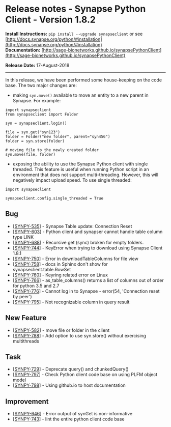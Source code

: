 # Release notes - Synapse Python Client - Version 1.8.2

**Install Instructions:** `pip install --upgrade synapseclient` or see [http://docs.synapse.org/python/#installation](http://docs.synapse.org/python/#installation)  
**Documentation:** [http://sage-bionetworks.github.io/synapsePythonClient](http://sage-bionetworks.github.io/synapsePythonClient)

**Release Date:** 17-August-2018 


--------------------------------------------------

In this release, we have been performed some house-keeping on the code base. The two major changes are:
 * making `syn.move()` available to move an entity to a new parent in Synapse. For example:
```
import synapseclient
from synapseclient import Folder

syn = synapseclient.login()

file = syn.get("syn123")
folder = Folder("new folder", parent="syn456")
folder = syn.store(folder)

# moving file to the newly created folder
syn.move(file, folder)
```
 * exposing the ability to use the Synapse Python client with single threaded. This feature is useful when running Python script in an environment that does not support multi-threading. However, this will negatively impact upload speed. To use single threaded:

```
import synapseclient

synapseclient.config.single_threaded = True
```

Bug
---

*   \[[SYNPY-535](https://sagebionetworks.jira.com/browse/SYNPY-535)\] \- Synapse Table update: Connection Reset
*   \[[SYNPY-603](https://sagebionetworks.jira.com/browse/SYNPY-603)\] \- Python client and synapser cannot handle table column type LINK
*   \[[SYNPY-688](https://sagebionetworks.jira.com/browse/SYNPY-688)\] \- Recursive get (sync) broken for empty folders.
*   \[[SYNPY-744](https://sagebionetworks.jira.com/browse/SYNPY-744)\] \- KeyError when trying to download using Synapse Client 1.8.1
*   \[[SYNPY-750](https://sagebionetworks.jira.com/browse/SYNPY-750)\] \- Error in downloadTableColumns for file view
*   \[[SYNPY-758](https://sagebionetworks.jira.com/browse/SYNPY-758)\] \- docs in Sphinx don't show for synapseclient.table.RowSet
*   \[[SYNPY-760](https://sagebionetworks.jira.com/browse/SYNPY-760)\] \- Keyring related error on Linux
*   \[[SYNPY-766](https://sagebionetworks.jira.com/browse/SYNPY-766)\] \- as\_table\_columns() returns a list of columns out of order for python 3.5 and 2.7
*   \[[SYNPY-776](https://sagebionetworks.jira.com/browse/SYNPY-776)\] \- Cannot log in to Synapse - error(54, 'Connection reset by peer')
*   \[[SYNPY-795](https://sagebionetworks.jira.com/browse/SYNPY-795)\] \- Not recognizable column in query result

New Feature
-----------

*   \[[SYNPY-582](https://sagebionetworks.jira.com/browse/SYNPY-582)\] \- move file or folder in the client
*   \[[SYNPY-788](https://sagebionetworks.jira.com/browse/SYNPY-788)\] \- Add option to use syn.store() without exercising multithreads

Task
----

*   \[[SYNPY-729](https://sagebionetworks.jira.com/browse/SYNPY-729)\] \- Deprecate query() and chunkedQuery()
*   \[[SYNPY-797](https://sagebionetworks.jira.com/browse/SYNPY-797)\] \- Check Python client code base on using PLFM object model
*   \[[SYNPY-798](https://sagebionetworks.jira.com/browse/SYNPY-798)\] \- Using github.io to host documentation

Improvement
-----------

*   \[[SYNPY-646](https://sagebionetworks.jira.com/browse/SYNPY-646)\] \- Error output of synGet is non-informative
*   \[[SYNPY-743](https://sagebionetworks.jira.com/browse/SYNPY-743)\] \- lint the entire python client code base
